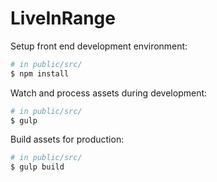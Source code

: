 # LiveInRange

Setup front end development environment:
```bash
# in public/src/
$ npm install
```

Watch and process assets during development:
```bash
# in public/src/
$ gulp
```

Build assets for production:
```bash
# in public/src/
$ gulp build
```
